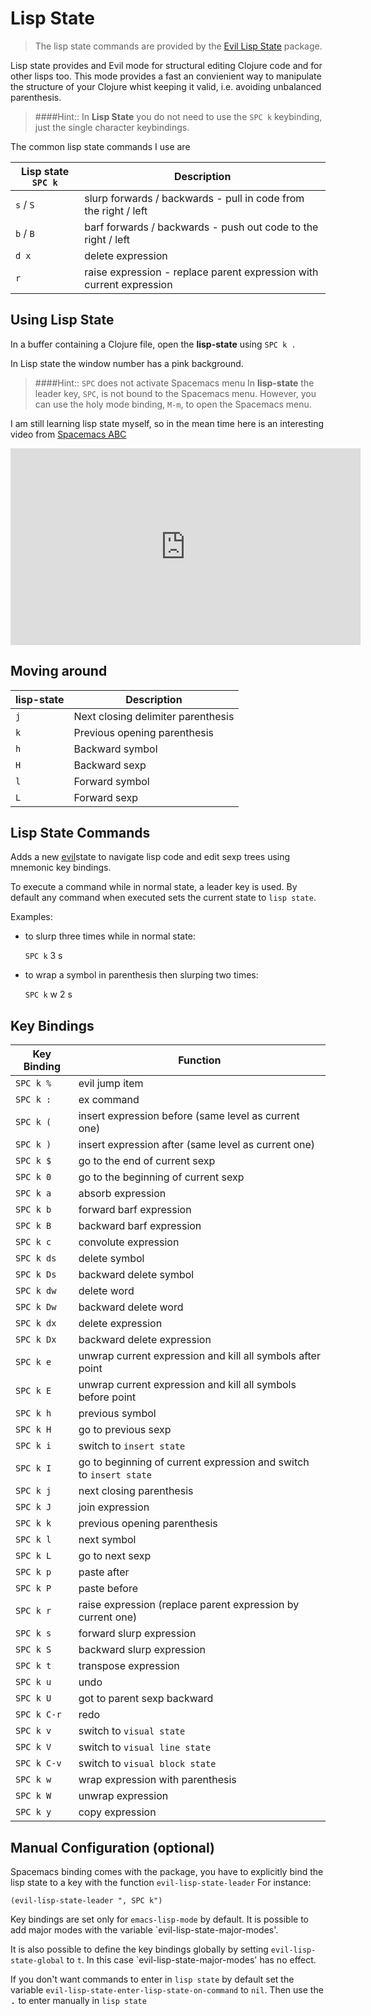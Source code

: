 # Lisp State

> The lisp state commands are provided by the [Evil Lisp State](https://github.com/syl20bnr/evil-lisp-state) package.

Lisp state provides and Evil mode for structural editing Clojure code and for other lisps too.  This mode provides a fast an convienient way to manipulate the structure of your Clojure whist keeping it valid, i.e. avoiding unbalanced parenthesis.

> ####Hint::
> In __Lisp State__ you do not need to use the `SPC k` keybinding, just the single character keybindings.

The common lisp state commands I use are

| Lisp state `SPC k` | Description                                                          |
|--------------------|----------------------------------------------------------------------|
| `s` /  `S`         | slurp forwards / backwards - pull in code from the right / left      |
| `b` / `B`          | barf forwards / backwards - push out code to the right / left        |
| `d x`              | delete expression                                                    |
| `r`                | raise expression - replace parent expression with current expression |



## Using Lisp State

In a buffer containing a Clojure file, open the **lisp-state** using `SPC k .`

In Lisp state the window number has a pink background.

> ####Hint:: `SPC` does not activate Spacemacs menu
> In **lisp-state** the leader key, `SPC`, is not bound to the Spacemacs menu.  However, you can use the holy mode binding, `M-m`, to open the Spacemacs menu.

I am still learning lisp state myself, so in the mean time here is an interesting video from [Spacemacs ABC](https://youtu.be/ZFV5EqpZ6_s?list=PLrJ2YN5y27KLhd3yNs2dR8_inqtEiEweE)

<p align="center">
<iframe width="560" height="315" src="https://www.youtube.com/embed/fYsqaAL8HSU?ecver=1" frameborder="0" allowfullscreen></iframe>
</p>


## Moving around

| lisp-state | Description                        |
|------------|------------------------------------|
| `j`        | Next closing delimiter parenthesis |
| `k`        | Previous opening parenthesis       |
| `h`        | Backward symbol                    |
| `H`        | Backward sexp                      |
| `l`        | Forward symbol                     |
| `L`        | Forward sexp                       |


## Lisp State Commands

Adds a new [evil][evil-link]state to navigate lisp code and edit sexp trees using mnemonic key bindings.

To execute a command while in normal state, a leader key is used.  By default any command when executed sets the current state to `lisp state`.

Examples:

- to slurp three times while in normal state:

    `SPC k` 3 s

- to wrap a symbol in parenthesis then slurping two times:

    `SPC k` w 2 s


## Key Bindings

| Key Binding | Function                                                           |
|-------------|--------------------------------------------------------------------|
| `SPC k %`   | evil jump item                                                     |
| `SPC k :`   | ex command                                                         |
| `SPC k (`   | insert expression before (same level as current one)               |
| `SPC k )`   | insert expression after (same level as current one)                |
| `SPC k $`   | go to the end of current sexp                                      |
| `SPC k 0`   | go to the beginning of current sexp                                |
| `SPC k a`   | absorb expression                                                  |
| `SPC k b`   | forward barf expression                                            |
| `SPC k B`   | backward barf expression                                           |
| `SPC k c`   | convolute expression                                               |
| `SPC k ds`  | delete symbol                                                      |
| `SPC k Ds`  | backward delete symbol                                             |
| `SPC k dw`  | delete word                                                        |
| `SPC k Dw`  | backward delete word                                               |
| `SPC k dx`  | delete expression                                                  |
| `SPC k Dx`  | backward delete expression                                         |
| `SPC k e`   | unwrap current expression and kill all symbols after point         |
| `SPC k E`   | unwrap current expression and kill all symbols before point        |
| `SPC k h`   | previous symbol                                                    |
| `SPC k H`   | go to previous sexp                                                |
| `SPC k i`   | switch to `insert state`                                           |
| `SPC k I`   | go to beginning of current expression and switch to `insert state` |
| `SPC k j`   | next closing parenthesis                                           |
| `SPC k J`   | join expression                                                    |
| `SPC k k`   | previous opening parenthesis                                       |
| `SPC k l`   | next symbol                                                        |
| `SPC k L`   | go to next sexp                                                    |
| `SPC k p`   | paste after                                                        |
| `SPC k P`   | paste before                                                       |
| `SPC k r`   | raise expression (replace parent expression by current one)        |
| `SPC k s`   | forward slurp expression                                           |
| `SPC k S`   | backward slurp expression                                          |
| `SPC k t`   | transpose expression                                               |
| `SPC k u`   | undo                                                               |
| `SPC k U`   | got to parent sexp backward                                        |
| `SPC k C-r` | redo                                                               |
| `SPC k v`   | switch to `visual state`                                           |
| `SPC k V`   | switch to `visual line state`                                      |
| `SPC k C-v` | switch to `visual block state`                                     |
| `SPC k w`   | wrap expression with parenthesis                                   |
| `SPC k W`   | unwrap expression                                                  |
| `SPC k y`   | copy expression                                                    |


## Manual Configuration (optional)

Spacemacs  binding comes with the package, you have to explicitly
bind the lisp state to a key with the function `evil-lisp-state-leader`
For instance:

```elisp
(evil-lisp-state-leader ", SPC k")
```

Key bindings are set only for `emacs-lisp-mode` by default. It is possible to
add major modes with the variable `evil-lisp-state-major-modes'.

It is also possible to define the key bindings globally by setting
`evil-lisp-state-global` to `t`. In this case `evil-lisp-state-major-modes' has no
effect.

If you don't want commands to enter in `lisp state` by default set the variable
`evil-lisp-state-enter-lisp-state-on-command` to `nil`. Then use the
<kbd><leader> .</kbd> to enter manually in `lisp state`

[evil-link]: https://gitorious.org/evil/pages/Home
[smartparens-link]: https://github.com/Fuco1/smartparens/wiki
[melpa-link]: http://melpa.org/

